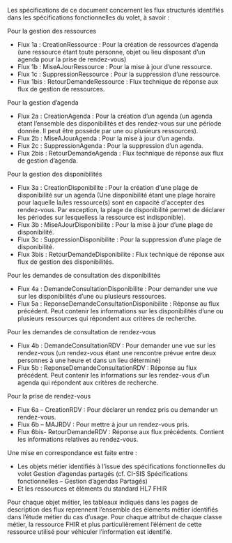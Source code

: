 Les spécifications de ce document concernent les flux structurés identifiés dans les spécifications fonctionnelles du volet, à savoir :

Pour la gestion des ressources

* Flux 1a : CreationRessource : Pour la création de ressources d’agenda (une ressource étant toute personne, objet ou lieu disposant d’un agenda pour la prise de rendez-vous)
* Flux 1b : MiseAJourRessource : Pour la mise à jour d’une ressource.
* Flux 1c : SuppressionRessource : Pour la suppression d’une ressource.
* Flux 1bis : RetourDemandeRessource : Flux technique de réponse aux flux de gestion de ressources.

Pour la gestion d’agenda

* Flux 2a : CreationAgenda : Pour la création d’un agenda (un agenda étant l’ensemble des disponibilités et des rendez-vous sur une période donnée. Il peut être posséde par une ou plusieurs ressources).
* Flux 2b : MiseAJourAgenda : Pour la mise à jour d’un agenda.
* Flux 2c : SuppressionAgenda : Pour la suppression d’un agenda.
* Flux 2bis : RetourDemandeAgenda : Flux technique de réponse aux flux de gestion d’agenda.

Pour la gestion des disponibilités

* Flux 3a : CreationDisponibilite : Pour la création d’une plage de disponibilité sur un agenda (Une disponibilité étant une plage horaire pour laquelle la/les ressource(s) sont en capacité d'accepter des rendez-vous. Par exception, la plage de disponibilité permet de déclarer les périodes sur lesquelless la ressource est indisponible).
* Flux 3b : MiseAJourDisponibilite : Pour la mise à jour d’une plage de disponibilité.
* Flux 3c : SuppressionDisponibilite : Pour la suppression d’une plage de disponibilité.
* Flux 3bis : RetourDemandeDisponibilite : Flux technique de réponse aux flux de gestion des disponibilités.

Pour les demandes de consultation des disponibilités

* Flux 4a : DemandeConsultationDisponibilite : Pour demander une vue sur les disponibilités d’une ou plusieurs ressources.
* Flux 5a : ReponseDemandeConsultationDisponibilite : Réponse au flux précédent. Peut contenir les informations sur les disponibilités d’une ou plusieurs ressources qui répondent aux critères de recherche.

Pour les demandes de consultation de rendez-vous

* Flux 4b : DemandeConsultationRDV : Pour demander une vue sur les rendez-vous (un rendez-vous étant une rencontre prévue entre deux personnes à une heure et dans un lieu déterminé)
* Flux 5b : ReponseDemandeConsultationRDV : Réponse au flux précédent. Peut contenir les informations sur les rendez-vous d’un agenda qui répondent aux critères de recherche.

Pour la prise de rendez-vous

* Flux 6a – CreationRDV : Pour déclarer un rendez pris ou demander un rendez-vous.
* Flux 6b – MAJRDV : Pour mettre à jour un rendez-vous pris.
* Flux 6bis- RetourDemandeRDV : Réponse aux flux précédents. Contient les informations relatives au rendez-vous.

Une mise en correspondance est faite entre :

* Les objets métier identifiés à l’issue des spécifications fonctionnelles du volet Gestion d’agendas partagés (cf. CI-SIS Spécifications fonctionnelles – Gestion d’agendas Partagés)
* Et les ressources et éléments du standard HL7 FHIR

Pour chaque objet métier, les tableaux indiqués dans les pages de description des flux reprennent l’ensemble des éléments métier identifiés dans l’étude métier du cas d’usage. Pour chaque attribut de chaque classe métier, la ressource FHIR et plus particulièrement l’élément de cette ressource utilisé pour véhiculer l’information est identifié.

